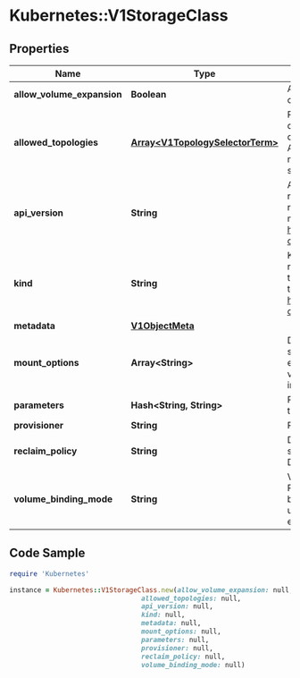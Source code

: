 # Kubernetes::V1StorageClass

## Properties

Name | Type | Description | Notes
------------ | ------------- | ------------- | -------------
**allow_volume_expansion** | **Boolean** | AllowVolumeExpansion shows whether the storage class allow volume expand | [optional] 
**allowed_topologies** | [**Array&lt;V1TopologySelectorTerm&gt;**](V1TopologySelectorTerm.md) | Restrict the node topologies where volumes can be dynamically provisioned. Each volume plugin defines its own supported topology specifications. An empty TopologySelectorTerm list means there is no topology restriction. This field is only honored by servers that enable the VolumeScheduling feature. | [optional] 
**api_version** | **String** | APIVersion defines the versioned schema of this representation of an object. Servers should convert recognized schemas to the latest internal value, and may reject unrecognized values. More info: https://git.k8s.io/community/contributors/devel/api-conventions.md#resources | [optional] 
**kind** | **String** | Kind is a string value representing the REST resource this object represents. Servers may infer this from the endpoint the client submits requests to. Cannot be updated. In CamelCase. More info: https://git.k8s.io/community/contributors/devel/api-conventions.md#types-kinds | [optional] 
**metadata** | [**V1ObjectMeta**](V1ObjectMeta.md) |  | [optional] 
**mount_options** | **Array&lt;String&gt;** | Dynamically provisioned PersistentVolumes of this storage class are created with these mountOptions, e.g. [\&quot;ro\&quot;, \&quot;soft\&quot;]. Not validated - mount of the PVs will simply fail if one is invalid. | [optional] 
**parameters** | **Hash&lt;String, String&gt;** | Parameters holds the parameters for the provisioner that should create volumes of this storage class. | [optional] 
**provisioner** | **String** | Provisioner indicates the type of the provisioner. | 
**reclaim_policy** | **String** | Dynamically provisioned PersistentVolumes of this storage class are created with this reclaimPolicy. Defaults to Delete. | [optional] 
**volume_binding_mode** | **String** | VolumeBindingMode indicates how PersistentVolumeClaims should be provisioned and bound.  When unset, VolumeBindingImmediate is used. This field is only honored by servers that enable the VolumeScheduling feature. | [optional] 

## Code Sample

```ruby
require 'Kubernetes'

instance = Kubernetes::V1StorageClass.new(allow_volume_expansion: null,
                                 allowed_topologies: null,
                                 api_version: null,
                                 kind: null,
                                 metadata: null,
                                 mount_options: null,
                                 parameters: null,
                                 provisioner: null,
                                 reclaim_policy: null,
                                 volume_binding_mode: null)
```


